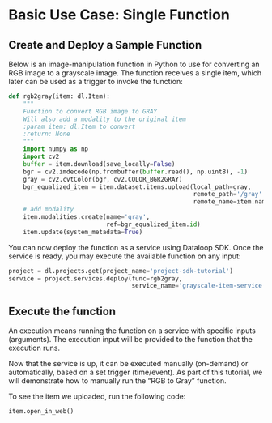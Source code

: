 # Basic Use Case: Single Function  
## Create and Deploy a Sample Function  
Below is an image-manipulation function in Python to use for converting an RGB image to a grayscale image. The function receives a single item, which later can be used as a trigger to invoke the function:  

```python
def rgb2gray(item: dl.Item):
    """
    Function to convert RGB image to GRAY
    Will also add a modality to the original item
    :param item: dl.Item to convert
    :return: None
    """
    import numpy as np
    import cv2
    buffer = item.download(save_locally=False)
    bgr = cv2.imdecode(np.frombuffer(buffer.read(), np.uint8), -1)
    gray = cv2.cvtColor(bgr, cv2.COLOR_BGR2GRAY)
    bgr_equalized_item = item.dataset.items.upload(local_path=gray,
                                                   remote_path='/gray' + item.dir,
                                                   remote_name=item.name)
    # add modality
    item.modalities.create(name='gray',
                           ref=bgr_equalized_item.id)
    item.update(system_metadata=True)
```
You can now deploy the function as a service using Dataloop SDK. Once the service is ready, you may execute the available function on any input:  

```python
project = dl.projects.get(project_name='project-sdk-tutorial')
service = project.services.deploy(func=rgb2gray,
                                  service_name='grayscale-item-service')
```
## Execute the function  
An execution means running the function on a service with specific inputs (arguments). The execution input will be provided to the function that the execution runs.  
  
Now that the service is up, it can be executed manually (on-demand) or automatically, based on a set trigger (time/event). As part of this tutorial, we will demonstrate how to manually run the “RGB to Gray” function.  
  
To see the item we uploaded, run the following code:  

```python
item.open_in_web()
```
